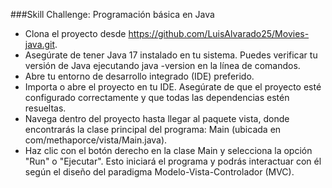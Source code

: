 ###Skill Challenge: Programación básica en Java

- Clona el proyecto desde https://github.com/LuisAlvarado25/Movies-java.git.
- Asegúrate de tener Java 17 instalado en tu sistema. Puedes verificar tu versión de Java ejecutando java -version en la línea de comandos. 
- Abre tu entorno de desarrollo integrado (IDE) preferido.
- Importa o abre el proyecto en tu IDE. Asegúrate de que el proyecto esté configurado correctamente y que todas las dependencias estén resueltas.
- Navega dentro del proyecto hasta llegar al paquete vista, donde encontrarás la clase principal del programa: Main (ubicada en com/methaporce/vista/Main.java).
- Haz clic con el botón derecho en la clase Main y selecciona la opción "Run" o "Ejecutar". Esto iniciará el programa y podrás interactuar con él según el diseño del paradigma Modelo-Vista-Controlador (MVC).
